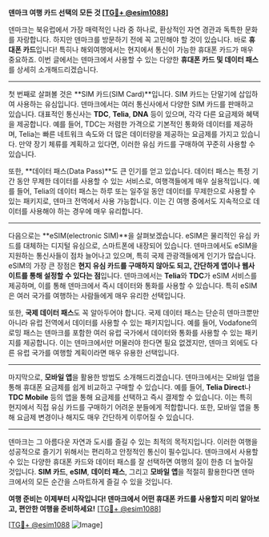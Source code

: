 **덴마크 여행 카드 선택의 모든 것 [[TG💪+ @esim1088](https://t.me/s/esim1088)]**

덴마크는 북유럽에서 가장 매력적인 나라 중 하나로, 환상적인 자연 경관과 독특한 문화를 자랑합니다. 하지만 덴마크를 방문하기 전에 꼭 고민해야 할 것이 있습니다. 바로 **휴대폰 카드**입니다! 특히나 해외여행에서는 현지에서 통신이 가능한 휴대폰 카드가 매우 중요하죠. 이번 글에서는 덴마크에서 사용할 수 있는 다양한 **휴대폰 카드 및 데이터 패스**를 상세히 소개해드리겠습니다.

---

첫 번째로 살펴볼 것은 **SIM 카드(SIM Card)**입니다. SIM 카드는 단말기에 삽입하여 사용하는 유심입니다. 덴마크에서는 여러 통신사에서 다양한 SIM 카드를 판매하고 있습니다. 대표적인 통신사는 **TDC**, **Telia**, **DNA** 등이 있으며, 각각 다른 요금제와 혜택을 제공합니다. 예를 들어, TDC는 저렴한 가격으로 기본적인 통화와 데이터를 제공하며, Telia는 빠른 네트워크 속도와 더 많은 데이터량을 제공하는 요금제를 가지고 있습니다. 만약 장기 체류를 계획하고 있다면, 이러한 유심 카드를 구매하여 꾸준히 사용할 수 있습니다.

또한, **데이터 패스(Data Pass)**도 큰 인기를 얻고 있습니다. 데이터 패스는 특정 기간 동안 무제한 데이터를 사용할 수 있는 서비스로, 여행객들에게 매우 실용적입니다. 예를 들어, Telia의 데이터 패스는 하루 또는 일주일 동안 데이터를 무제한으로 사용할 수 있는 패키지로, 덴마크 전역에서 사용 가능합니다. 이는 긴 여행 중에서도 지속적으로 데이터를 사용해야 하는 경우에 매우 유리합니다.

---

다음으로는 **eSIM(electronic SIM)**을 살펴보겠습니다. eSIM은 물리적인 유심 카드를 대체하는 디지털 유심으로, 스마트폰에 내장되어 있습니다. 덴마크에서도 eSIM을 지원하는 통신사들이 점차 늘어나고 있으며, 특히 국제 관광객들에게 인기가 많습니다. eSIM의 가장 큰 장점은 **현지 유심 카드를 구매하지 않아도 되고, 간단하게 앱이나 웹사이트를 통해 설정할 수 있다는 점**입니다. 덴마크에서는 **Telia**와 **TDC**가 eSIM 서비스를 제공하며, 이를 통해 덴마크에서 즉시 데이터와 통화를 사용할 수 있습니다. 특히 eSIM은 여러 국가를 여행하는 사람들에게 매우 유리한 선택입니다.

또한, **국제 데이터 패스**도 꼭 알아두어야 합니다. 국제 데이터 패스는 단순히 덴마크뿐만 아니라 유럽 전역에서 데이터를 사용할 수 있는 패키지입니다. 예를 들어, Vodafone의 로밍 패스는 덴마크를 포함한 여러 유럽 국가에서 데이터와 통화를 사용할 수 있는 패키지를 제공합니다. 이는 덴마크에서만 머물러야 한다면 필요 없겠지만, 덴마크 외에도 다른 유럽 국가를 여행할 계획이라면 매우 유용한 선택입니다.

---

마지막으로, **모바일 앱**을 활용한 방법도 소개해드리겠습니다. 덴마크에서는 모바일 앱을 통해 휴대폰 요금제를 쉽게 비교하고 구매할 수 있습니다. 예를 들어, **Telia Direct**나 **TDC Mobile** 등의 앱을 통해 요금제를 선택하고 즉시 결제할 수 있습니다. 이는 특히 현지에서 직접 유심 카드를 구매하기 어려운 분들에게 적합합니다. 또한, 모바일 앱을 통해 요금제 변경이나 해지도 매우 간단하게 이루어질 수 있습니다.

---

덴마크는 그 아름다운 자연과 도시를 즐길 수 있는 최적의 목적지입니다. 이러한 여행을 성공적으로 즐기기 위해서는 편리하고 안정적인 통신이 필수입니다. 덴마크에서 사용할 수 있는 다양한 휴대폰 카드와 데이터 패스를 잘 선택하면 여행의 질이 한층 더 높아질 것입니다. **SIM 카드**, **eSIM**, **데이터 패스**, 그리고 **모바일 앱**을 적절히 활용한다면 덴마크에서의 모든 순간을 스마트하게 즐길 수 있을 것입니다.

**여행 준비는 이제부터 시작입니다! 덴마크에서 어떤 휴대폰 카드를 사용할지 미리 알아보고, 편안한 여행을 준비하세요!** [[TG💪+ @esim1088](https://t.me/s/esim1088)]

[[TG💪+ @esim1088](https://t.me/s/esim1088) ![Image](https://i.postimg.cc/Y0z9fWf4/image.png)]
